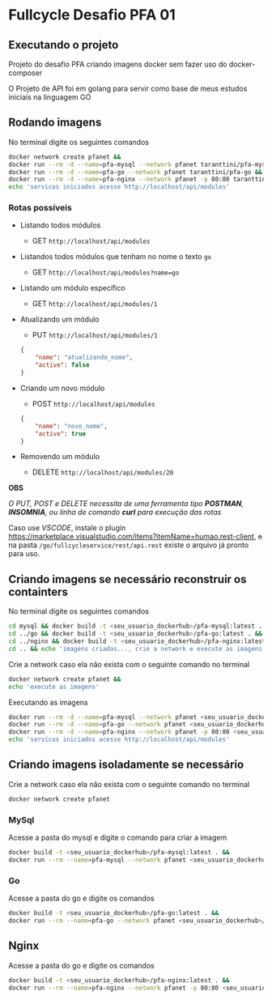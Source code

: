 # Fullcycle Desafio PFA 01

## Executando o projeto

Projeto do desafio PFA criando imagens docker sem fazer uso do docker-composer

O Projeto de API foi em golang para servir como base de meus estudos iniciais na linguagem GO

## Rodando imagens

No terminal digite os seguintes comandos

```bash
docker network create pfanet &&
docker run --rm -d --name=pfa-mysql --network pfanet taranttini/pfa-mysql &&
docker run --rm -d --name=pfa-go --network pfanet taranttini/pfa-go &&
docker run --rm -d --name=pfa-nginx --network pfanet -p 80:80 taranttini/pfa-nginx &&
echo 'servicos iniciados acesse http://localhost/api/modules'
```

### Rotas possíveis

- Listando todos módulos

    - GET `http://localhost/api/modules`

- Listandos todos módulos que tenham no nome o texto `go`

    - GET `http://localhost/api/modules?name=go`

- Listando um módulo específico

    - GET `http://localhost/api/modules/1`

- Atualizando um módulo

    - PUT `http://localhost/api/modules/1`

    ```json
    {
        "name": "atualizando_nome",
        "active": false
    }
    ```

- Criando um novo módulo

    - POST `http://localhost/api/modules`
    ```json
    {
        "name": "novo_nome",
        "active": true
    }
    ```

- Removendo um módulo

    - DELETE `http://localhost/api/modules/20`


**OBS**

*O PUT, POST e DELETE necessita de uma ferramenta tipo **POSTMAN**, **INSOMNIA**, ou linha de comando **curl** para execução das rotas*

Caso use *VSCODE*, instale o plugin https://marketplace.visualstudio.com/items?itemName=humao.rest-client, e na pasta `/go/fullcycleservice/rest/api.rest` existe o arquivo já pronto para uso.

## Criando imagens se necessário reconstruir os containters

No terminal digite os seguintes comandos

```bash
cd mysql && docker build -t <seu_usuario_dockerhub>/pfa-mysql:latest . &&
cd ../go && docker build -t <seu_usuario_dockerhub>/pfa-go:latest . &&
cd ../nginx && docker build -t <seu_usuario_dockerhub>/pfa-nginx:latest . &&
cd .. && echo 'imagens criadas..., crie a network e execute as imagens'
```

Crie a network caso ela não exista com o seguinte comando no terminal

```bash
docker network create pfanet &&
echo 'execute as imagens'
```

Executando as imagens 

```bash
docker run --rm -d --name=pfa-mysql --network pfanet <seu_usuario_dockerhub>/pfa-mysql &&
docker run --rm -d --name=pfa-go --network pfanet <seu_usuario_dockerhub>/pfa-go &&
docker run --rm -d --name=pfa-nginx --network pfanet -p 80:80 <seu_usuario_dockerhub>/pfa-nginx &&
echo 'servicos iniciados acesse http://localhost/api/modules'
```

## Criando imagens isoladamente se necessário

Crie a network caso ela não exista com o seguinte comando no terminal

```bash
docker network create pfanet
```

### MySql

Acesse a pasta do mysql e digite o comando para criar a imagem

```bash
docker build -t <seu_usuario_dockerhub>/pfa-mysql:latest . &&
docker run --rm --name=pfa-mysql --network pfanet <seu_usuario_dockerhub>/pfa-mysql
```

### Go

Acesse a pasta do go e digite os comandos

```bash
docker build -t <seu_usuario_dockerhub>/pfa-go:latest . &&
docker run --rm --name=pfa-go --network pfanet <seu_usuario_dockerhub>/pfa-go
```

## Nginx

Acesse a pasta do go e digite os comandos

```bash
docker build -t <seu_usuario_dockerhub>/pfa-nginx:latest . &&
docker run --rm --name=pfa-nginx --network pfanet -p 80:80 <seu_usuario_dockerhub>/pfa-nginx
```
